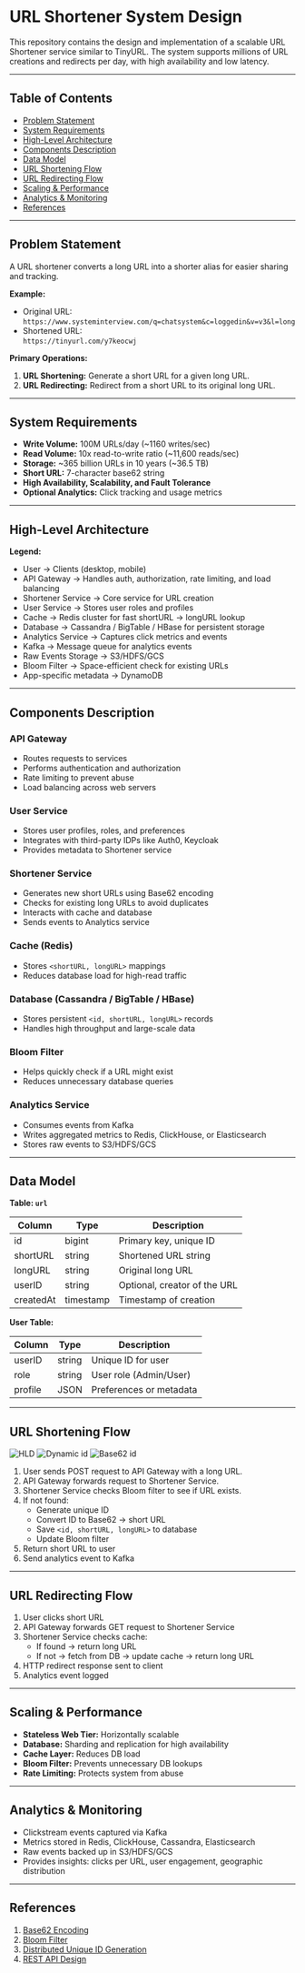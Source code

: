 # URL Shortener System Design

This repository contains the design and implementation of a scalable URL Shortener service similar to TinyURL. The system supports millions of URL creations and redirects per day, with high availability and low latency.

---

## Table of Contents

- [Problem Statement](#problem-statement)
- [System Requirements](#system-requirements)
- [High-Level Architecture](#high-level-architecture)
- [Components Description](#components-description)
- [Data Model](#data-model)
- [URL Shortening Flow](#url-shortening-flow)
- [URL Redirecting Flow](#url-redirecting-flow)
- [Scaling & Performance](#scaling--performance)
- [Analytics & Monitoring](#analytics--monitoring)
- [References](#references)

---

## Problem Statement

A URL shortener converts a long URL into a shorter alias for easier sharing and tracking.

**Example:**

- Original URL:  
`https://www.systeminterview.com/q=chatsystem&c=loggedin&v=v3&l=long`
- Shortened URL:  
`https://tinyurl.com/y7keocwj`

**Primary Operations:**

1. **URL Shortening:** Generate a short URL for a given long URL.
2. **URL Redirecting:** Redirect from a short URL to its original long URL.

---

## System Requirements

- **Write Volume:** 100M URLs/day (~1160 writes/sec)
- **Read Volume:** 10x read-to-write ratio (~11,600 reads/sec)
- **Storage:** ~365 billion URLs in 10 years (~36.5 TB)
- **Short URL:** 7-character base62 string
- **High Availability, Scalability, and Fault Tolerance**
- **Optional Analytics:** Click tracking and usage metrics

---

## High-Level Architecture

**Legend:**

- User → Clients (desktop, mobile)
- API Gateway → Handles auth, authorization, rate limiting, and load balancing
- Shortener Service → Core service for URL creation
- User Service → Stores user roles and profiles
- Cache → Redis cluster for fast shortURL → longURL lookup
- Database → Cassandra / BigTable / HBase for persistent storage
- Analytics Service → Captures click metrics and events
- Kafka → Message queue for analytics events
- Raw Events Storage → S3/HDFS/GCS
- Bloom Filter → Space-efficient check for existing URLs
- App-specific metadata → DynamoDB

---

## Components Description

### API Gateway
- Routes requests to services
- Performs authentication and authorization
- Rate limiting to prevent abuse
- Load balancing across web servers

### User Service
- Stores user profiles, roles, and preferences
- Integrates with third-party IDPs like Auth0, Keycloak
- Provides metadata to Shortener service

### Shortener Service
- Generates new short URLs using Base62 encoding
- Checks for existing long URLs to avoid duplicates
- Interacts with cache and database
- Sends events to Analytics service

### Cache (Redis)
- Stores `<shortURL, longURL>` mappings
- Reduces database load for high-read traffic

### Database (Cassandra / BigTable / HBase)
- Stores persistent `<id, shortURL, longURL>` records
- Handles high throughput and large-scale data

### Bloom Filter
- Helps quickly check if a URL might exist
- Reduces unnecessary database queries

### Analytics Service
- Consumes events from Kafka
- Writes aggregated metrics to Redis, ClickHouse, or Elasticsearch
- Stores raw events to S3/HDFS/GCS

---

## Data Model

**Table: `url`**

| Column    | Type    | Description                     |
|----------|---------|---------------------------------|
| id       | bigint  | Primary key, unique ID           |
| shortURL | string  | Shortened URL string             |
| longURL  | string  | Original long URL                |
| userID   | string  | Optional, creator of the URL     |
| createdAt| timestamp | Timestamp of creation          |

**User Table:**

| Column  | Type   | Description |
|---------|--------|-------------|
| userID  | string | Unique ID for user |
| role    | string | User role (Admin/User) |
| profile | JSON   | Preferences or metadata |

---

## URL Shortening Flow
![HLD](https://github.com/satzh390/design-diagram/blob/main/url-shortner.drawio.png)
![Dynamic id](images/dynamic-id-gen-flow.png)
![Base62 id](images/base62.png)
1. User sends POST request to API Gateway with a long URL.
2. API Gateway forwards request to Shortener Service.
3. Shortener Service checks Bloom filter to see if URL exists.
4. If not found:
   - Generate unique ID
   - Convert ID to Base62 → short URL
   - Save `<id, shortURL, longURL>` to database
   - Update Bloom filter
5. Return short URL to user
6. Send analytics event to Kafka

---

## URL Redirecting Flow

1. User clicks short URL
2. API Gateway forwards GET request to Shortener Service
3. Shortener Service checks cache:
   - If found → return long URL
   - If not → fetch from DB → update cache → return long URL
4. HTTP redirect response sent to client
5. Analytics event logged

---

## Scaling & Performance

- **Stateless Web Tier:** Horizontally scalable
- **Database:** Sharding and replication for high availability
- **Cache Layer:** Reduces DB load
- **Bloom Filter:** Prevents unnecessary DB lookups
- **Rate Limiting:** Protects system from abuse

---

## Analytics & Monitoring

- Clickstream events captured via Kafka
- Metrics stored in Redis, ClickHouse, Cassandra, Elasticsearch
- Raw events backed up in S3/HDFS/GCS
- Provides insights: clicks per URL, user engagement, geographic distribution

---

## References

1. [Base62 Encoding](https://en.wikipedia.org/wiki/Base62)
2. [Bloom Filter](https://en.wikipedia.org/wiki/Bloom_filter)
3. [Distributed Unique ID Generation](https://en.wikipedia.org/wiki/Unique_identifier)
4. [REST API Design](https://restfulapi.net/)
